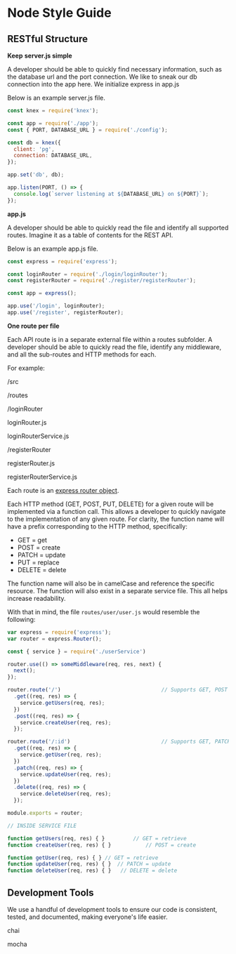 # Node Style Guide

## RESTful Structure

**Keep** **server.js simple** 

A developer should be able to quickly find necessary information, such as the database url and the port connection. We like to sneak our db connection into the app here. We initialize express in app.js

Below is an example server.js file.

```jsx
const knex = require('knex');

const app = require('./app');
const { PORT, DATABASE_URL } = require('./config');

const db = knex({
  client: 'pg',
  connection: DATABASE_URL,
});

app.set('db', db);

app.listen(PORT, () => {
  console.log(`server listening at ${DATABASE_URL} on ${PORT}`);
});
```

**app.js**

A developer should be able to quickly read the file and identify all supported routes. Imagine it as a table of contents for the REST API.

Below is an example app.js file.

```jsx
const express = require('express');

const loginRouter = require('./login/loginRouter');
const registerRouter = require('./register/registerRouter');

const app = express();

app.use('/login', loginRouter);
app.use('/register', registerRouter);
```

**One route per file**

Each API route is in a separate external file within a routes subfolder. A developer should be able to quickly read the file, identify any middleware, and all the sub-routes and HTTP methods for each.

For example:

/src

/routes

/loginRouter

loginRouter.js

loginRouterService.js

/registerRouter

registerRouter.js

registerRouterService.js

Each route is an [express router object](http://expressjs.com/en/api.html#express.router).

Each HTTP method (GET, POST, PUT, DELETE) for a given route will be implemented via a function call. This allows a developer to quickly navigate to the implementation of any given route. For clarity, the function name will have a prefix corresponding to the HTTP method, specifically:

- GET = get
- POST = create
- PATCH = update
- PUT = replace
- DELETE = delete

The function name will also be in camelCase and reference the specific resource. The function will also exist in a separate service file. This all helps increase readability.  

With that in mind, the file `routes/user/user.js` would resemble the following:

```jsx
var express = require('express');
var router = express.Router();

const { service } = require('./userService')

router.use(() => someMiddleware(req, res, next) {
  next();
});

router.route('/')                                // Supports GET, POST
  .get((req, res) => {
    service.getUsers(req, res);
  })
  .post((req, res) => {
    service.createUser(req, res);
  });

router.route('/:id')                             // Supports GET, PATCH, DELETE
  .get((req, res) => {
    service.getUser(req, res);
  })
  .patch((req, res) => {
    service.updateUser(req, res);
  })
  .delete((req, res) => {
    service.deleteUser(req, res);
  });

module.exports = router;
```

```jsx
// INSIDE SERVICE FILE

function getUsers(req, res) { }         // GET = retrieve
function createUser(req, res) { }           // POST = create

function getUser(req, res) { } // GET = retrieve
function updateUser(req, res) { }  // PATCH = update
function deleteUser(req, res) { }   // DELETE = delete

```

## Development Tools

We use a handful of development tools to ensure our code is consistent, tested, and documented, making everyone's life easier.

chai

mocha